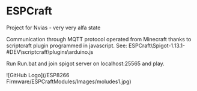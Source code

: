 # ESPCraft
Project for Nvias - very very alfa state

Communication through MQTT protocol operated from Minecraft thanks to scriptcraft plugin programmed in javascript. See: ESPCraft\Spigot-1.13.1-#DEV\scriptcraft\plugins\arduino.js

Run Run.bat and join spigot server on localhost:25565 and play.


![GitHub Logo](/ESP8266 Firmware/ESPCraftModules/Images/moludes1.jpg)
